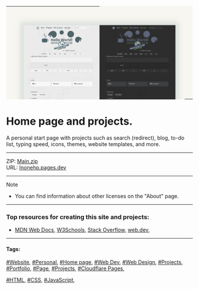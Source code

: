 <!-- README.md v.1.7.5 -->
  
![page with a light and dark theme and theme settings](/img/github-banner-settings.png)  
  
# Home page and projects.    

A personal start page with projects such as search (redirect), blog, to-do list, typing speed, icons, themes, website templates, and more.  
  
---
  
ZIP: [Main.zip](https://github.com/inonehp/inonehp.pages.dev/archive/refs/heads/main.zip)  
URL: [Inonehp.pages.dev](https://inonehp.pages.dev/)  
  
---
  
> [!NOTE]
> - You can find information about other licenses on the "About" page.
  
---
  
### Top resources for creating this site and projects:
- [MDN Web Docs](https://developer.mozilla.org/), [W3Schools](https://www.w3schools.com/), [Stack Overflow](https://stackoverflow.com/), [web.dev](https://web.dev/),
  
---
   
#### Tags:  
[#Website](https://github.com/topics/website),
[#Personal](https://github.com/topics/personal),
[#Home page](https://github.com/topics/homepage),
[#Web Dev](https://github.com/topics/webdev),
[#Web Design](https://github.com/topics/webdesign), 
[#Projects](https://github.com/topics/projects),
[#Portfolio](https://github.com/topics/portfolio),
[#Page](https://github.com/topics/page),
[#Projects](https://github.com/topics/projects),
[#Cloudflare Pages](https://github.com/topics/cloudflare-pages),

  
[#HTML](https://github.com/topics/HTML),
[#CSS](https://github.com/topics/css),
[#JavaScript](https://github.com/topics/javascript),





